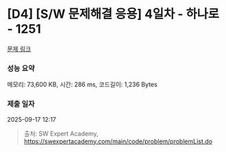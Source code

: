# [D4] [S/W 문제해결 응용] 4일차 - 하나로 - 1251 

[문제 링크](https://swexpertacademy.com/main/code/problem/problemDetail.do?contestProbId=AV15StKqAQkCFAYD) 

### 성능 요약

메모리: 73,600 KB, 시간: 286 ms, 코드길이: 1,236 Bytes

### 제출 일자

2025-09-17 12:17



> 출처: SW Expert Academy, https://swexpertacademy.com/main/code/problem/problemList.do
